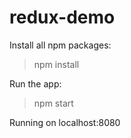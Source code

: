 # redux-demo

Install all npm packages:

> npm install

Run the app:

> npm start

Running on localhost:8080
